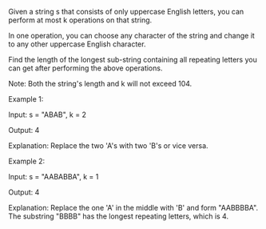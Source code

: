 Given a string s that consists of only uppercase English letters, you can perform at most k operations on that string.

In one operation, you can choose any character of the string and change it to any other uppercase English character.

Find the length of the longest sub-string containing all repeating letters you can get after performing the above operations.

Note:
Both the string's length and k will not exceed 104.

Example 1:

Input:
s = "ABAB", k = 2

Output:
4

Explanation:
Replace the two 'A's with two 'B's or vice versa.

Example 2:

Input:
s = "AABABBA", k = 1

Output:
4

Explanation:
Replace the one 'A' in the middle with 'B' and form "AABBBBA".
The substring "BBBB" has the longest repeating letters, which is 4.
